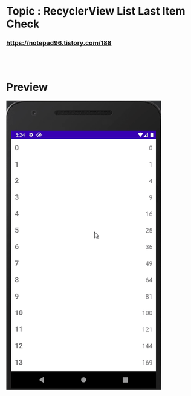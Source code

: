 # Topic : RecyclerView List Last Item Check


### https://notepad96.tistory.com/188


<br><br>

# Preview

![preview](preview.gif)
